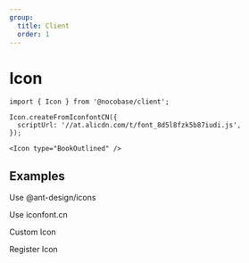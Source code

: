 ```yaml
---
group:
  title: Client
  order: 1
---
```


# Icon

```tsx | pure
import { Icon } from '@nocobase/client';

Icon.createFromIconfontCN({
  scriptUrl: '//at.alicdn.com/t/font_8d5l8fzk5b87iudi.js',
});

<Icon type="BookOutlined" />
```

## Examples

Use @ant-design/icons

<code src="./demos/antd-icon.tsx"></code>

Use iconfont.cn

<code src="./demos/iconfont.tsx"></code>

Custom Icon

<code src="./demos/custom-icon.tsx"></code>

Register Icon

<code src="./demos/register-icon.tsx"></code>
